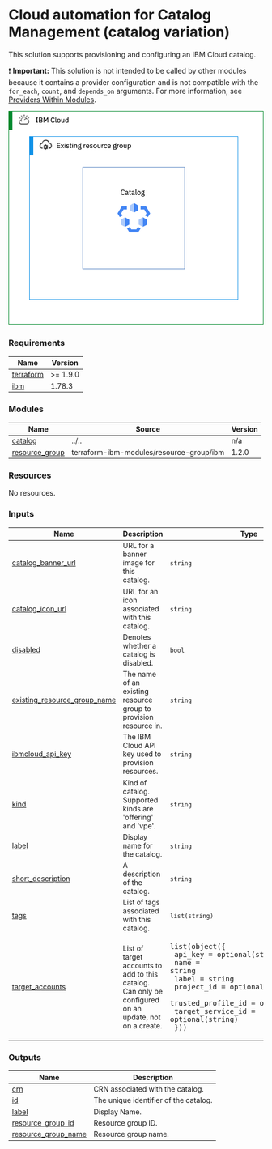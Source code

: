 # Cloud automation for Catalog Management (catalog variation)

This solution supports provisioning and configuring an IBM Cloud catalog.

:exclamation: **Important:** This solution is not intended to be called by other modules because it contains a provider configuration and is not compatible with the `for_each`, `count`, and `depends_on` arguments. For more information, see [Providers Within Modules](https://developer.hashicorp.com/terraform/language/modules/develop/providers).

![catalog](../../reference-architecture/catalog.svg)

<!-- Below content is automatically populated via pre-commit hook -->
<!-- BEGINNING OF PRE-COMMIT-TERRAFORM DOCS HOOK -->
### Requirements

| Name | Version |
|------|---------|
| <a name="requirement_terraform"></a> [terraform](#requirement\_terraform) | >= 1.9.0 |
| <a name="requirement_ibm"></a> [ibm](#requirement\_ibm) | 1.78.3 |

### Modules

| Name | Source | Version |
|------|--------|---------|
| <a name="module_catalog"></a> [catalog](#module\_catalog) | ../.. | n/a |
| <a name="module_resource_group"></a> [resource\_group](#module\_resource\_group) | terraform-ibm-modules/resource-group/ibm | 1.2.0 |

### Resources

No resources.

### Inputs

| Name | Description | Type | Default | Required |
|------|-------------|------|---------|:--------:|
| <a name="input_catalog_banner_url"></a> [catalog\_banner\_url](#input\_catalog\_banner\_url) | URL for a banner image for this catalog. | `string` | `null` | no |
| <a name="input_catalog_icon_url"></a> [catalog\_icon\_url](#input\_catalog\_icon\_url) | URL for an icon associated with this catalog. | `string` | `null` | no |
| <a name="input_disabled"></a> [disabled](#input\_disabled) | Denotes whether a catalog is disabled. | `bool` | `false` | no |
| <a name="input_existing_resource_group_name"></a> [existing\_resource\_group\_name](#input\_existing\_resource\_group\_name) | The name of an existing resource group to provision resource in. | `string` | `"Default"` | no |
| <a name="input_ibmcloud_api_key"></a> [ibmcloud\_api\_key](#input\_ibmcloud\_api\_key) | The IBM Cloud API key used to provision resources. | `string` | n/a | yes |
| <a name="input_kind"></a> [kind](#input\_kind) | Kind of catalog. Supported kinds are 'offering' and 'vpe'. | `string` | `"offering"` | no |
| <a name="input_label"></a> [label](#input\_label) | Display name for the catalog. | `string` | n/a | yes |
| <a name="input_short_description"></a> [short\_description](#input\_short\_description) | A description of the catalog. | `string` | `null` | no |
| <a name="input_tags"></a> [tags](#input\_tags) | List of tags associated with this catalog. | `list(string)` | `[]` | no |
| <a name="input_target_accounts"></a> [target\_accounts](#input\_target\_accounts) | List of target accounts to add to this catalog. Can only be configured on an update, not on a create. | <pre>list(object({<br/>    api_key            = optional(string)<br/>    name               = string<br/>    label              = string<br/>    project_id         = optional(string)<br/>    trusted_profile_id = optional(string)<br/>    target_service_id  = optional(string)<br/>  }))</pre> | `[]` | no |

### Outputs

| Name | Description |
|------|-------------|
| <a name="output_crn"></a> [crn](#output\_crn) | CRN associated with the catalog. |
| <a name="output_id"></a> [id](#output\_id) | The unique identifier of the catalog. |
| <a name="output_label"></a> [label](#output\_label) | Display Name. |
| <a name="output_resource_group_id"></a> [resource\_group\_id](#output\_resource\_group\_id) | Resource group ID. |
| <a name="output_resource_group_name"></a> [resource\_group\_name](#output\_resource\_group\_name) | Resource group name. |
<!-- END OF PRE-COMMIT-TERRAFORM DOCS HOOK -->
